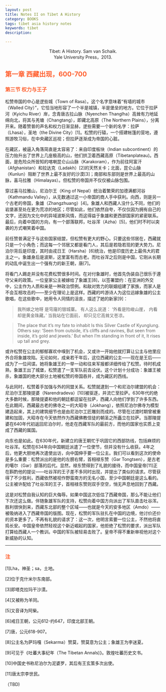 ```yaml
---
layout: post
title: Notes II on Tibet A History
category: BOOKS
tags: tibet asia history notes
keywords: tibet
description: 

---
```


<center> Tibet: A History. Sam van Schaik.</center>

<center> Yale University Press，2013.</center>

## <font color="#ff5f2e">第一章 西藏出现，600-700</font>

### <font color="#ff5f2e">第三节 权力与王子</font>

松赞帝国的中心是逻些城（Town of Rasa）。这个名字意味着“有墙的城市（Walled City）”，它恰当地形容了一个半是城镇，半是堡垒的地方。它位于拉萨河（Kyichu River）岸，念青唐古拉山脉（Nyenchen Thanglha）高耸有力地延绵向北，将其与羌塘（Changtang），即藏北高原（The Northern Plains），分离开来。随着赞普的声名和权力日渐显赫，逻些需要一个新的名字：拉萨（Lhasa），圣地（the Divine City）[1]。松赞的行辕，一个搭建帐篷的营地，遵照游牧习俗，在中央藏区巡视；但拉萨逐渐成为帝国的心脏。

在藏区，被逼入角落简直是太容易了：来自印度板块（Indian subcontinent）的压力抬升出了世界上几座极高的山，他们拱卫着西藏高原（Tibetanplateau)。西面，是危险众所皆知的喀喇昆仑山山脉（Karakoram），作为前往阿富汗（Afghanistan）和拉达克（Ladakh）[2]的天然关卡；北面，昆仑山脉（Kunlun）阻断了世界上最不友好的沙漠[3]；南部和东部则是世界上最高的山脉，喜马拉雅（Himalayas）。但松赞的帝国并不仅仅被山脉包围。

穿过喜马拉雅山，尼泊尔王（King of Nepal）统治着繁荣的加德满都河谷（Kathmandu Valley），从无数通过这一小帝国的商人手中获利。向西，则是另一个古老的帝国，象雄（Zhangzhuang）[4]。象雄人和西藏人没什么不同，他们的岩堡甚至处在更为荒凉的地区；尽管如此，他们依然自夸，不仅仅因为拥有自己的文字，还因为文化中的异域波斯风情，而这得益于象雄和更西部国家的紧密联系。最后，向着中国的方向，有一个部落联邦，吐谷浑（Azha）[5]，他们时不时以突袭的方式嘲笑着中国。

前任赞普满足于与这些国家结盟，但松赞有更大的野心。只要这些邻居在，西藏就只是一个小角色；而这每一个邻居又都是看门人，其后是若隐若现的更大势力。尼泊尔背后是印度，其时由戎日王（Harsha）[6]统治，他是印度历史上最伟大的君主之一。象雄身后是波斯，这里富有而古老。而吐谷浑之后则是中国，它刚从长期的动乱中诞生出一个强有力的新王朝，唐[7]。

将看门人踢走并没有花费松赞很多时间。在对付象雄时，他首先伪装自己很乐于遵守父亲的政策。一位皇家公主被嫁给了象雄王[8]，以签署盟约：在亚洲的外交中，公主作为人质和亲是一种政治惯例。和敌对势力的联姻组建了家族，而家人是不会互相攻击的——至少在理论上是这样。西藏的吟游诗人为这位远嫁象雄的公主歌唱，在这些歌中，她用令人同情的沮丧，描述了她的新家[9]：

> 我所嫁之地呀
是穹窿的银城寨。
有人这么说道：
‘外看是险峻山崖，
内看却是黄金珠藏。’
当我站在它面前，
却只见它高耸又苍凉。

> The place that it’s my fate to inhabit
Is this Silver Castle of Kyunglung.
Others say:
‘Seen from outside, it’s cliffs and ravines,
But seen from inside, it’s gold and jewels.’
But when I’m standing in front of it,
It rises up tall and grey.

或许松赞在公主的郁郁寡欢中嗅到了机会，又或许一开始他就打算让公主与他里应外合将象雄攻陷。无论如何，成亲若干年后，这位西藏的公主——现在是王后——成为了一位间谍。她将象雄王的一举一动和往来军报都详细传给了松赞。待时机成熟，象雄王出了城堡，松赞遣了一支军队前去设伏。这个计划十分成功：象雄王被杀，象雄国的绝大部分土地被松赞的帝国吞并，成为藏区的西线。

与此同时，松赞着手加强与外的同盟关系。松赞就逮到一个和尼泊尔建盟的机会：尼泊尔王那陵提婆（Narendradeva）[10]被驱逐，并流亡至拉萨。630年代的绝大多数时候，那陵提婆和他的朝廷都逗留在拉萨，西藏人向他们学到了许多东西。在此期间，西藏最古老的佛寺之一的大昭寺（Jokhang），依照尼泊尔佛寺为模型建造起来，其上的建筑细节也是由尼泊尔工匠雕刻而成的。尽管在过渡时期曾被重建和加固，大昭寺在今天依然作为西藏佛教信徒的朝圣之所矗立在拉萨。当那陵提婆在640年代初返回尼泊尔时，他走在西藏军队的最前方，而他的国家也实质上变成了西藏的属国。

向东也是如此。在630年代，新建立的唐王朝忙于巩固它的西部防线，包括麻烦的吐谷浑。松赞在634年向中国朝廷派遣了一位使节，但并没有什么收获。4年之后，他更大胆地再次遣使出访，向中国伸手要一位公主。我们可以看到这次的使命是多么重要：松赞派出的是他的左膀右臂，首相禄东赞（Gar Tongtsen），是古老的噶尔（Gar）部落的后代。显然，禄东赞得到了礼貌的接待，而中国皇帝[11]正在斟酌他的提议——吐谷浑的王子差不多同时出现，并提出了类似的请求。尽管获得了不少胜利，西藏依然被视作野蛮南方的无名小国，至少中国朝廷是这么看的。公主被许配给了吐谷浑的王子，首相禄东赞则双手空空，悄无声息地回到了西藏。

这是对松赞自我认知的巨大侮辱。如果中国这次低估了西藏帝国，那么不能让他们下次还这么做。伴随象雄军队的支持，松赞向着中国方向派出了军队直击吐谷浑。胜利很快到来，西藏东北部的整个区域——也就是今天的安多地区（Amdo）——被吸纳进入了西藏帝国的版图。现在，松赞的军队驻扎在中国的边境，他讨价还价的资本更多了。不再有礼貌的请求了：这一次，他明言索要一位公主，不然他将直捣长安。中国皇帝依然轻视这个新近崛起的国家，他拒绝了松赞的要求，派出军队打算给西藏人一个教训。中国的军队被轻易击败了。皇帝不得不重新审视他对这个新威胁的认知。

***

### <font color="#ff5f2e">注</font>

[1]Lha，神圣；sa，土地。

[2]位于克什米尔东南部。

[3]即塔克拉玛干沙漠。

[4]又被称为羊同。

[5]又音译为阿柴。

[6]戒日王朝，公元612-约647，印度北部王朝。

[7]唐，公元618-907。

[8]公主名为萨玛嘎（Sekarma）赞莫，赞莫意为公主；象雄王为李迷夏。

[9]可见于《吐蕃大事纪年（The Tibetan Annals)》。敦煌吐蕃历史文书。

[10]中国史书称尼泊尔为泥婆罗，其后有王玄策多次出使。

[11]唐太宗李世民。

（TBD)
